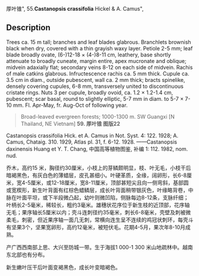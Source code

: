 厚叶锥",
55.**Castanopsis crassifolia** Hickel & A. Camus",

## Description
Trees ca. 15 m tall; branches and leaf blades glabrous. Branchlets brownish black when dry, covered with a thin grayish waxy layer. Petiole 2-5 mm; leaf blade broadly ovate, (6-)12-18 ×  (4-)8-11 cm, leathery, base shortly attenuate to broadly cuneate, margin entire, apex mucronate and oblique; midvein adaxially flat; secondary veins 8-12 on each side of midvein. Rachis of male catkins glabrous. Infructescence rachis ca. 5 mm thick. Cupule ca. 3.5 cm in diam., outside pubescent, wall ca. 2 mm thick; bracts spinelike, densely covering cupules, 6-8 mm, transversely united to discontinuous cristate rings. Nuts 3 per cupule, broadly ovoid, ca. 1.2 ×  1.2-1.4 cm, pubescent; scar basal, round to slightly elliptic, 5-7 mm in diam. to 5-7 ×  7-10 mm. Fl. Apr-May, fr. Aug-Oct of following year.

> Broad-leaved evergreen forests; 1000-1300 m. SW Guangxi [N Thailand, NE Vietnam]
**59. 厚叶锥 图版22**

Castanopsis crassifolia Hick. et A. Camus in Not. Syst. 4: 122. 1928; A. Camus, Chataig. 310. 1929, Atlas pl. 31, f. 6-12. 1928. ——Castanopsis daxinensis Huang et Y. T. Chang, 中国高等植物图鉴, 补编 1: 112. 1982, nom. nud.

乔木，高约15 米，胸径约30厘米，小枝上的芽鳞颇明显，枝、叶无毛，小枝干后暗褐黑色，有灰白色的薄蜡层，皮孔甚细小。叶硬革质，全缘，阔卵形，长6-8厘米，宽4-5厘米，或12-18厘米，宽8-11厘米，顶部甚短尖且向一侧弯斜，基部圆或宽楔形，新生叶背面有红棕色蜡鳞层，成长叶背面稍带银灰色，叶缘略背卷，中脉在叶面平坦，或下半段微凸起，幼叶则微凹陷，侧脉每边8-12条，支脉纤细；叶柄长2-5毫米，稀较长，粗约3毫米。雄穗状花序位于新生枝的近顶部，花序轴无毛；果序轴长5厘米以内；壳斗连刺径约35毫米，刺长6-8毫米，壳壁及刺被微柔毛，刺密，但近果序轴一面几无刺，常横向连生呈不连续的鸡冠状刺环，每壳斗有坚果3个，坚果宽卵形，高约12毫米，被短伏毛。花期4-5月，果次年8-10月成熟。

产广西西南部上思、大兴至防城一带。生于海拔1 000-1 300 米山地疏林中。越南东北部也有分布。

新生嫩叶压干后叶面变褐黑色，成长叶变暗褐色。
